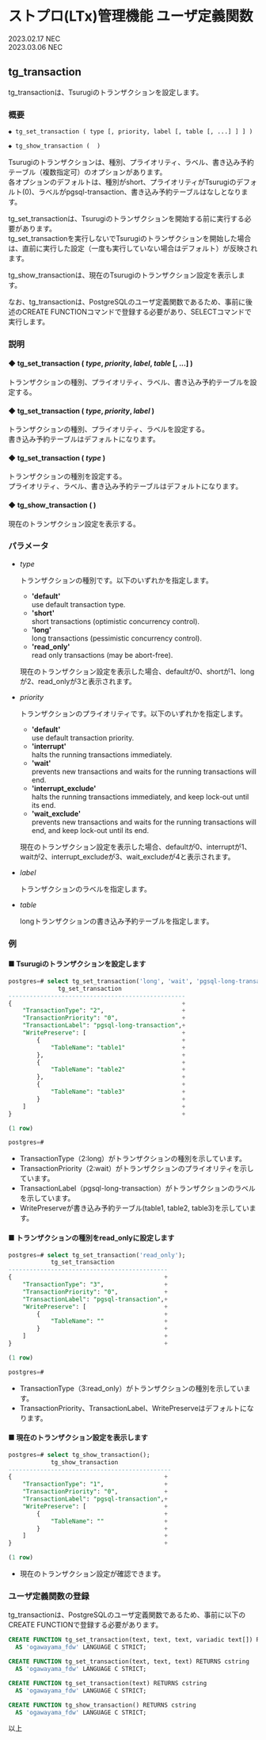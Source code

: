 # ストプロ(LTx)管理機能 ユーザ定義関数

2023.02.17 NEC  
2023.03.06 NEC  

## tg_transaction

tg_transactionは、Tsurugiのトランザクションを設定します。  

### 概要

~~~ txt
◆ tg_set_transaction ( type [, priority, label [, table [, ...] ] ] )

◆ tg_show_transaction (  )
~~~

Tsurugiのトランザクションは、種別、プライオリティ、ラベル、書き込み予約テーブル（複数指定可）のオプションがあります。  
各オプションのデフォルトは、種別がshort、プライオリティがTsurugiのデフォルト(0)、ラベルがpgsql-transaction、書き込み予約テーブルはなしとなります。  

tg_set_transactionは、Tsurugiのトランザクションを開始する前に実行する必要があります。  
tg_set_transactionを実行しないでTsurugiのトランザクションを開始した場合は、直前に実行した設定（一度も実行していない場合はデフォルト）が反映されます。

tg_show_transactionは、現在のTsurugiのトランザクション設定を表示します。  

なお、tg_transactionは、PostgreSQLのユーザ定義関数であるため、事前に後述のCREATE FUNCTIONコマンドで登録する必要があり、SELECTコマンドで実行します。

### 説明

#### ◆ tg_set_transaction ( *type*, *priority*, *label*, *table* [, ...] )  

  トランザクションの種別、プライオリティ、ラベル、書き込み予約テーブルを設定する。

#### ◆ tg_set_transaction ( *type*, *priority*, *label* )  

  トランザクションの種別、プライオリティ、ラベルを設定する。  
  書き込み予約テーブルはデフォルトになります。

#### ◆ tg_set_transaction ( *type* )  

  トランザクションの種別を設定する。  
  プライオリティ、ラベル、書き込み予約テーブルはデフォルトになります。  

#### ◆ tg_show_transaction ( )  

  現在のトランザクション設定を表示する。  

### パラメータ

* *type*  

  トランザクションの種別です。以下のいずれかを指定します。  

  * **'default'**  
      use default transaction type.
  * **'short'**  
      short transactions (optimistic concurrency control).
  * **'long'**  
      long transactions (pessimistic concurrency control).
  * **'read_only'**  
      read only transactions (may be abort-free).

  現在のトランザクション設定を表示した場合、defaultが0、shortが1、longが2、read_onlyが3と表示されます。

* *priority*  

  トランザクションのプライオリティです。以下のいずれかを指定します。  

  * **'default'**  
     use default transaction priority.
  * **'interrupt'**  
     halts the running transactions immediately.
  * **'wait'**  
     prevents new transactions and waits for the running transactions will end.
  * **'interrupt_exclude'**  
     halts the running transactions immediately, and keep lock-out until its end.
  * **'wait_exclude'**  
     prevents new transactions and waits for the running transactions will end, and keep lock-out until its end.

  現在のトランザクション設定を表示した場合、defaultが0、interruptが1、waitが2、interrupt_excludeが3、wait_excludeが4と表示されます。

* *label*  

  トランザクションのラベルを指定します。  

* *table*  

  longトランザクションの書き込み予約テーブルを指定します。  

### 例

#### ■ Tsurugiのトランザクションを設定します

  ~~~ sql
  postgres=# select tg_set_transaction('long', 'wait', 'pgsql-long-transaction', 'table1', 'table2', 'table3');
                tg_set_transaction
  --------------------------------------------------
  {                                                +
      "TransactionType": "2",                      +
      "TransactionPriority": "0",                  +
      "TransactionLabel": "pgsql-long-transaction",+
      "WritePreserve": [                           +
          {                                        +
              "TableName": "table1"                +
          },                                       +
          {                                        +
              "TableName": "table2"                +
          },                                       +
          {                                        +
              "TableName": "table3"                +
          }                                        +
      ]                                            +
  }                                                +

  (1 row)

  postgres=#
  ~~~

* TransactionType（2:long）がトランザクションの種別を示しています。
* TransactionPriority（2:wait）がトランザクションのプライオリティを示しています。
* TransactionLabel（pgsql-long-transaction）がトランザクションのラベルを示しています。
* WritePreserveが書き込み予約テーブル(table1, table2, table3)を示しています。

#### ■ トランザクションの種別をread_onlyに設定します

  ~~~ sql
  postgres=# select tg_set_transaction('read_only');
              tg_set_transaction
  ---------------------------------------------
  {                                           +
      "TransactionType": "3",                 +
      "TransactionPriority": "0",             +
      "TransactionLabel": "pgsql-transaction",+
      "WritePreserve": [                      +
          {                                   +
              "TableName": ""                 +
          }                                   +
      ]                                       +
  }                                           +

  (1 row)

  postgres=#
  ~~~

* TransactionType（3:read_only）がトランザクションの種別を示しています。
* TransactionPriority、TransactionLabel、WritePreserveはデフォルトになります。

#### ■ 現在のトランザクション設定を表示します

  ~~~ sql
  postgres=# select tg_show_transaction();
              tg_show_transaction
  ----------------------------------------------
  {                                           +
      "TransactionType": "1",                 +
      "TransactionPriority": "0",             +
      "TransactionLabel": "pgsql-transaction",+
      "WritePreserve": [                      +
          {                                   +
              "TableName": ""                 +
          }                                   +
      ]                                       +
  }                                           +

  (1 row)
  ~~~

* 現在のトランザクション設定が確認できます。

### ユーザ定義関数の登録

  tg_transactionは、PostgreSQLのユーザ定義関数であるため、事前に以下のCREATE FUNCTIONで登録する必要があります。

  ~~~ sql
  CREATE FUNCTION tg_set_transaction(text, text, text, variadic text[]) RETURNS cstring
    AS 'ogawayama_fdw' LANGUAGE C STRICT;

  CREATE FUNCTION tg_set_transaction(text, text, text) RETURNS cstring
    AS 'ogawayama_fdw' LANGUAGE C STRICT;

  CREATE FUNCTION tg_set_transaction(text) RETURNS cstring
    AS 'ogawayama_fdw' LANGUAGE C STRICT;

  CREATE FUNCTION tg_show_transaction() RETURNS cstring
    AS 'ogawayama_fdw' LANGUAGE C STRICT;
  ~~~

以上
